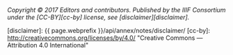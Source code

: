 _Copyright © 2017 Editors and contributors. Published by the IIIF Consortium under the [CC-BY][cc-by] license, see [disclaimer][disclaimer]._

[disclaimer]: {{ page.webprefix }}/api/annex/notes/disclaimer/
[cc-by]: http://creativecommons.org/licenses/by/4.0/ "Creative Commons &mdash; Attribution 4.0 International"
